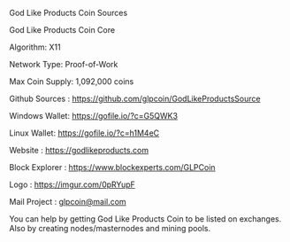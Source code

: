 God Like Products Coin Sources

God Like Products Coin Core

Algorithm: X11

Network Type:	Proof-of-Work

Max Coin Supply: 1,092,000 coins

Github Sources : https://github.com/glpcoin/GodLikeProductsSource

Windows Wallet: https://gofile.io/?c=G5QWK3

Linux Wallet: https://gofile.io/?c=h1M4eC

Website : https://godlikeproducts.com

Block Explorer : https://www.blockexperts.com/GLPCoin

Logo : https://imgur.com/0pRYupF

Mail Project : glpcoin@mail.com

You can help by getting God Like Products Coin to be listed on exchanges. Also by creating nodes/masternodes and mining pools.
